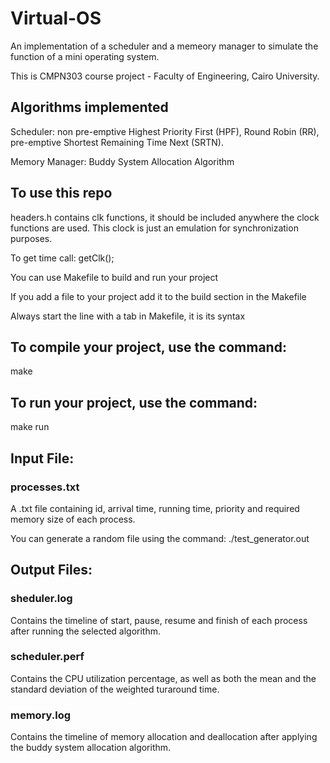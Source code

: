 # Virtual-OS
An implementation of a scheduler and a memeory manager to simulate the function of a mini operating system.

This is CMPN303 course project - Faculty of Engineering, Cairo University.

## Algorithms implemented
Scheduler: non pre-emptive Highest Priority First (HPF), Round Robin (RR), pre-emptive Shortest Remaining Time Next (SRTN).

Memory Manager: Buddy System Allocation Algorithm

## To use this repo
headers.h contains clk functions, it should be included anywhere the clock functions are used. This clock is just an emulation for synchronization purposes.

To get time call: getClk();

You can use Makefile to build and run your project

If you add a file to your project add it to the build section in the Makefile

Always start the line with a tab in Makefile, it is its syntax

## To compile your project, use the command:
make

## To run your project, use the command:
make run

## Input File:
### processes.txt
A .txt file containing id, arrival time, running time, priority and required memory size of each process.

You can generate a random file using the command: ./test_generator.out

## Output Files:

### sheduler.log
Contains the timeline of start, pause, resume and finish of each process after running the selected algorithm.

### scheduler.perf
Contains the CPU utilization percentage, as well as both the mean and the standard deviation of the weighted turaround time.

### memory.log
Contains the timeline of memory allocation and deallocation after applying the buddy system allocation algorithm.
